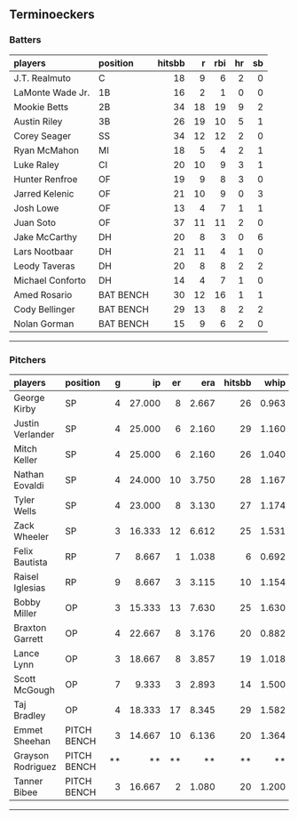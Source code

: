 ## Terminoeckers

### Batters

 
|players          |position  | hitsbb|  r| rbi| hr| sb| 
|:----------------|:---------|------:|--:|---:|--:|--:| 
|J.T. Realmuto    |C         |     18|  9|   6|  2|  0| 
|LaMonte Wade Jr. |1B        |     16|  2|   1|  0|  0| 
|Mookie Betts     |2B        |     34| 18|  19|  9|  2| 
|Austin Riley     |3B        |     26| 19|  10|  5|  1| 
|Corey Seager     |SS        |     34| 12|  12|  2|  0| 
|Ryan McMahon     |MI        |     18|  5|   4|  2|  1| 
|Luke Raley       |CI        |     20| 10|   9|  3|  1| 
|Hunter Renfroe   |OF        |     19|  9|   8|  3|  0| 
|Jarred Kelenic   |OF        |     21| 10|   9|  0|  3| 
|Josh Lowe        |OF        |     13|  4|   7|  1|  1| 
|Juan Soto        |OF        |     37| 11|  11|  2|  0| 
|Jake McCarthy    |DH        |     20|  8|   3|  0|  6| 
|Lars Nootbaar    |DH        |     21| 11|   4|  1|  0| 
|Leody Taveras    |DH        |     20|  8|   8|  2|  2| 
|Michael Conforto |DH        |     14|  4|   7|  1|  0| 
|Amed Rosario     |BAT BENCH |     30| 12|  16|  1|  1| 
|Cody Bellinger   |BAT BENCH |     29| 13|   8|  2|  2| 
|Nolan Gorman     |BAT BENCH |     15|  9|   6|  2|  0| 

* * *

### Pitchers

 
|players           |position    |  g|     ip| er|   era| hitsbb|  whip| so|  w| sv| 
|:-----------------|:-----------|--:|------:|--:|-----:|------:|-----:|--:|--:|--:| 
|George Kirby      |SP          |  4| 27.000|  8| 2.667|     26| 0.963| 18|  2|  0| 
|Justin Verlander  |SP          |  4| 25.000|  6| 2.160|     29| 1.160| 18|  1|  0| 
|Mitch Keller      |SP          |  4| 25.000|  6| 2.160|     26| 1.040| 21|  1|  0| 
|Nathan Eovaldi    |SP          |  4| 24.000| 10| 3.750|     28| 1.167| 17|  1|  0| 
|Tyler Wells       |SP          |  4| 23.000|  8| 3.130|     27| 1.174| 21|  1|  0| 
|Zack Wheeler      |SP          |  3| 16.333| 12| 6.612|     25| 1.531| 21|  1|  0| 
|Felix Bautista    |RP          |  7|  8.667|  1| 1.038|      6| 0.692| 17|  1|  4| 
|Raisel Iglesias   |RP          |  9|  8.667|  3| 3.115|     10| 1.154| 11|  1|  7| 
|Bobby Miller      |OP          |  3| 15.333| 13| 7.630|     25| 1.630| 14|  2|  0| 
|Braxton Garrett   |OP          |  4| 22.667|  8| 3.176|     20| 0.882| 24|  2|  0| 
|Lance Lynn        |OP          |  3| 18.667|  8| 3.857|     19| 1.018| 25|  1|  0| 
|Scott McGough     |OP          |  7|  9.333|  3| 2.893|     14| 1.500| 15|  1|  4| 
|Taj Bradley       |OP          |  4| 18.333| 17| 8.345|     29| 1.582| 17|  1|  0| 
|Emmet Sheehan     |PITCH BENCH |  3| 14.667| 10| 6.136|     20| 1.364| 13|  2|  0| 
|Grayson Rodriguez |PITCH BENCH | **|     **| **|    **|     **|    **| **| **| **| 
|Tanner Bibee      |PITCH BENCH |  3| 16.667|  2| 1.080|     20| 1.200| 20|  2|  0| 


* * *


